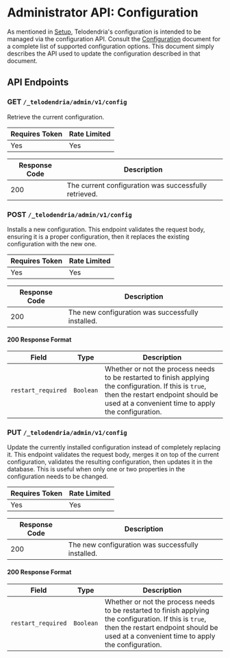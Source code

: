 # Administrator API: Configuration

As mentioned in [Setup](../setup.md), Telodendria's configuration is
intended to be managed via the configuration API. Consult the
[Configuration](../config.md) document for a complete list of supported
configuration options. This document simply describes the API used to
update the configuration described in that document.

## API Endpoints

### **GET** `/_telodendria/admin/v1/config`

Retrieve the current configuration.

| Requires Token | Rate Limited |
|----------------|--------------|
| Yes            | Yes          |

| Response Code | Description |
|---------------|-------------|
| 200           | The current configuration was successfully retrieved.|

### **POST** `/_telodendria/admin/v1/config`

Installs a new configuration. This endpoint validates the request body,
ensuring it is a proper configuration, then it replaces the existing
configuration with the new one.

| Requires Token | Rate Limited |
|----------------|--------------|
| Yes            | Yes          |

| Response Code | Description |
|---------------|-------------|
| 200           | The new configuration was successfully installed.|

#### 200 Response Format

| Field | Type | Description |
|-------|------|-------------|
| `restart_required` | `Boolean` | Whether or not the process needs to be restarted to finish applying the configuration. If this is `true`, then the restart endpoint should be used at a convenient time to apply the configuration.

### **PUT** `/_telodendria/admin/v1/config`

Update the currently installed configuration instead of completely replacing it. This endpoint
validates the request body, merges it on top of the current configuration, validates the resulting
configuration, then updates it in the database. This is useful when only one or two properties
in the configuration needs to be changed.

| Requires Token | Rate Limited |
|----------------|--------------|
| Yes            | Yes          |

| Response Code | Description |
|---------------|-------------|
| 200           | The new configuration was successfully installed.|

#### 200 Response Format

| Field | Type | Description |
|-------|------|-------------|
| `restart_required` | `Boolean` | Whether or not the process needs to be restarted to finish applying the configuration. If this is `true`, then the restart endpoint should be used at a convenient time to apply the configuration.
